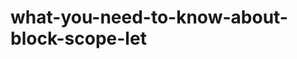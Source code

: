 <!--
layout: post
title: what-you-need-to-know-about-block-scope-let
date: 2015-01-15T03:00:11.321Z
comments: true
published: true
keywords:
description:
categories:
-->
# what-you-need-to-know-about-block-scope-let